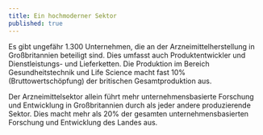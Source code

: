 ```yaml
---
title: Ein hochmoderner Sektor
published: true
---
```


Es gibt ungefähr 1.300 Unternehmen, die an der Arzneimittelherstellung in Großbritannien beteiligt sind. Dies umfasst auch Produktentwickler und Dienstleistungs- und Lieferketten. Die Produktion im Bereich Gesundheitstechnik und Life Science macht fast 10% (Bruttowertschöpfung) der britischen Gesamtproduktion aus.

Der Arzneimittelsektor allein führt mehr unternehmensbasierte Forschung und Entwicklung in Großbritannien durch als jeder andere produzierende Sektor. Dies macht mehr als 20% der gesamten unternehmensbasierten Forschung und Entwicklung des Landes aus.
